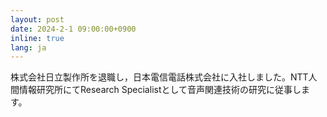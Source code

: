 ```yaml
---
layout: post
date: 2024-2-1 09:00:00+0900
inline: true
lang: ja
---
```


株式会社日立製作所を退職し，日本電信電話株式会社に入社しました。NTT人間情報研究所にてResearch Specialistとして音声関連技術の研究に従事します。